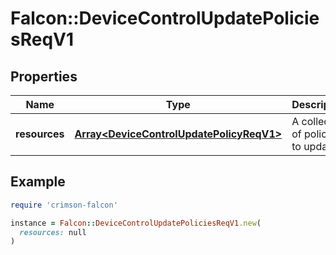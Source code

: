 # Falcon::DeviceControlUpdatePoliciesReqV1

## Properties

| Name | Type | Description | Notes |
| ---- | ---- | ----------- | ----- |
| **resources** | [**Array&lt;DeviceControlUpdatePolicyReqV1&gt;**](DeviceControlUpdatePolicyReqV1.md) | A collection of policies to update |  |

## Example

```ruby
require 'crimson-falcon'

instance = Falcon::DeviceControlUpdatePoliciesReqV1.new(
  resources: null
)
```

